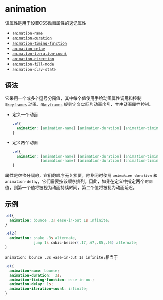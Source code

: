 # animation

该属性是用于设置CSS动画属性的速记属性

* [`animation-name`](./animation-name.md)
* [`animation-duration`](./animation-duration.md)
* [`animation-timing-function`](./animation-timing-function.md)
* [`animation-delay`](./animation-delay.md)
* [`animation-iteration-count`](./animation-iteration-count.md)
* [`animation-direction`](./animation-direction.md)
* [`animation-fill-mode`](./animation-fill-mode.md)
* [`animation-play-state`](./animation-play-state.md)

## 语法

它采用一个或多个逗号分隔值，其中每个值使用手绘动画属性调用和控制 [`@keyframes`](../rule/keyframes.md) 动画。[`@keyframes`](../rule/keyframes.md) 规则定义实际的动画序列，并由动画属性控制。

- 定义一个动画
  ```css
  .el{
    animation: [animation-name] [animation-duration] [animation-timing-function] [animation-delay] [animation-iteration-count] [animation-direction] [animation-fill-mode] [animation-play-state];
  }
  ```
- 定义两个动画
  ```css
  .el{
    animation: [animation-name] [animation-duration] [animation-timing-function] [animation-delay] [animation-iteration-count] [animation-direction] [animation-fill-mode] [animation-play-state],
               [animation-name] [animation-duration] [animation-timing-function] [animation-delay] [animation-iteration-count] [animation-direction] [animation-fill-mode] [animation-play-state];
  }
  ```

属性是空格分隔的，它们的顺序无关紧要，除非同时使用 `animation-duration` 和 `animation-delay`，它们需要按该顺序排列。因此，如果在定义中指定两个 `时间`值，则第一个值将被视为动画持续时间，第二个值将被视为动画延迟。

## 示例

```css
.el{
  animation: bounce .3s ease-in-out 1s infinite;
}

.el2{
  animation: shake .3s alternate,
             jump 1s cubic-bezier(.17,.67,.85,.06) alternate;
}
```

`animation: bounce .3s ease-in-out 1s infinite;`相当于

```css
.el{
  animation-name: bounce;
  animation-duration: .3s;
  animation-timing-function: ease-in-out;
  animation-delay: 1s;
  animation-iteration-count: infinite;
}
```
